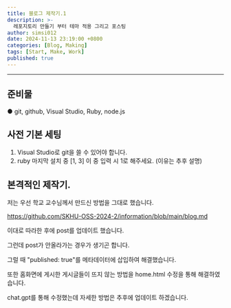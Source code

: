```yaml
---
title: 블로그 제작기.1
description: >-
  레포지토리 만들기 부터 테마 적용 그리고 포스팅
author: simsi012
date: 2024-11-13 23:19:00 +0800
categories: [Blog, Making]
tags: [Start, Make, Work]
published: true
---
```


---

준비물
-------------

● git, github, Visual Studio, Ruby, node.js

사전 기본 세팅
-------------
1. Visual Studio로 git을 쓸 수 있어야 합니다.
2. ruby 마지막 설치 중 [1, 3] 이 중 입력 시 1로 해주세요. (이유는 추후 설명)

본격적인 제작기.
---------------
저는 우선 학교 교수님께서 만드신 방법을 그대로 했습니다.

https://github.com/SKHU-OSS-2024-2/information/blob/main/blog.md

이대로 따라한 후에 post를 업데이트 했습니다.

그런데 post가 안올라가는 경우가 생기곤 합니다.

그럴 때 "published: true"를 메타데이터에 삽입하여 해결했습니다.

또한 홈화면에 게시한 게시글들이 뜨지 않는 방법을 home.html 수정을 통해 해결하였습니다.

chat.gpt를 통해 수정했는데 자세한 방법은 추후에 업데이트 하겠습니다.